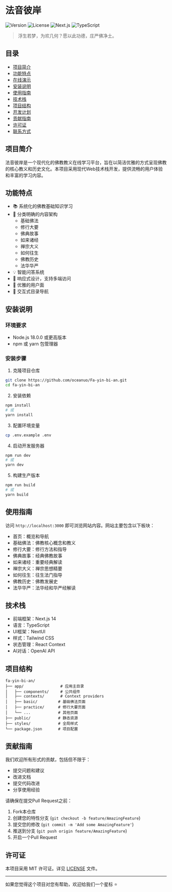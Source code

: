 # 法音彼岸

![Version](https://img.shields.io/badge/version-1.0.0-blue)
![License](https://img.shields.io/badge/license-MIT-green)
![Next.js](https://img.shields.io/badge/Next.js-14.0.3-black)
![TypeScript](https://img.shields.io/badge/TypeScript-5.0.0-blue)

> 浮生若梦，为欢几何？愿以此功德，庄严佛净土。

## 目录

- [项目简介](#项目简介)
- [功能特点](#功能特点)
- [在线演示](#在线演示)
- [安装说明](#安装说明)
- [使用指南](#使用指南)
- [技术栈](#技术栈)
- [项目结构](#项目结构)
- [开发计划](#开发计划)
- [贡献指南](#贡献指南)
- [许可证](#许可证)
- [联系方式](#联系方式)

## 项目简介

法音彼岸是一个现代化的佛教教义在线学习平台，旨在以简洁优雅的方式呈现佛教的核心教义和历史文化。本项目采用现代Web技术栈开发，提供流畅的用户体验和丰富的学习内容。

## 功能特点

- 📚 系统化的佛教基础知识学习
- 🎯 分类明确的内容架构
  - 基础佛法
  - 修行大要
  - 佛典故事
  - 如来诸经
  - 禅宗大义
  - 如何往生
  - 佛教历史
  - 法华华严
- 💡 智能问答系统
- 📱 响应式设计，支持多端访问
- 🌙 优雅的用户面
- 📖 交互式目录导航

## 安装说明

### 环境要求

- Node.js 18.0.0 或更高版本
- npm 或 yarn 包管理器

### 安装步骤

1. 克隆项目仓库
```bash
git clone https://github.com/oceanuo/Fa-yin-bi-an.git
cd fa-yin-bi-an
```

2. 安装依赖
```bash
npm install
# 或
yarn install
```

3. 配置环境变量
```bash
cp .env.example .env
```

4. 启动开发服务器
```bash
npm run dev
# 或
yarn dev
```

5. 构建生产版本
```bash
npm run build
# 或
yarn build
```

## 使用指南

访问 `http://localhost:3000` 即可浏览网站内容。网站主要包含以下板块：

- 首页：概览和导航
- 基础佛法：佛教核心概念和教义
- 修行大要：修行方法和指导
- 佛典故事：经典佛教故事
- 如来诸经：重要经典解读
- 禅宗大义：禅宗思想精要
- 如何往生：往生法门指导
- 佛教历史：佛教发展史
- 法华华严：法华经和华严经解读

## 技术栈

- 前端框架：Next.js 14
- 语言：TypeScript
- UI框架：NextUI
- 样式：Tailwind CSS
- 状态管理：React Context
- AI对话：OpenAI API

## 项目结构

```
fa-yin-bi-an/
├── app/                # 应用主目录
│   ├── components/     # 公共组件
│   ├── contexts/       # Context providers
│   ├── basic/         # 基础佛法页面
│   ├── practice/      # 修行大要页面
│   └── ...            # 其他页面
├── public/            # 静态资源
├── styles/            # 全局样式
└── package.json       # 项目配置
```

## 贡献指南

我们欢迎所有形式的贡献，包括但不限于：

- 提交问题和建议
- 改进文档
- 提交代码改进
- 分享使用经验

请确保在提交Pull Request之前：

1. Fork本仓库
2. 创建您的特性分支 (`git checkout -b feature/AmazingFeature`)
3. 提交您的修改 (`git commit -m 'Add some AmazingFeature'`)
4. 推送到分支 (`git push origin feature/AmazingFeature`)
5. 开启一个Pull Request

## 许可证

本项目采用 MIT 许可证。详见 [LICENSE](LICENSE) 文件。

---

如果您觉得这个项目对您有帮助，欢迎给我们一个星标 ⭐️
